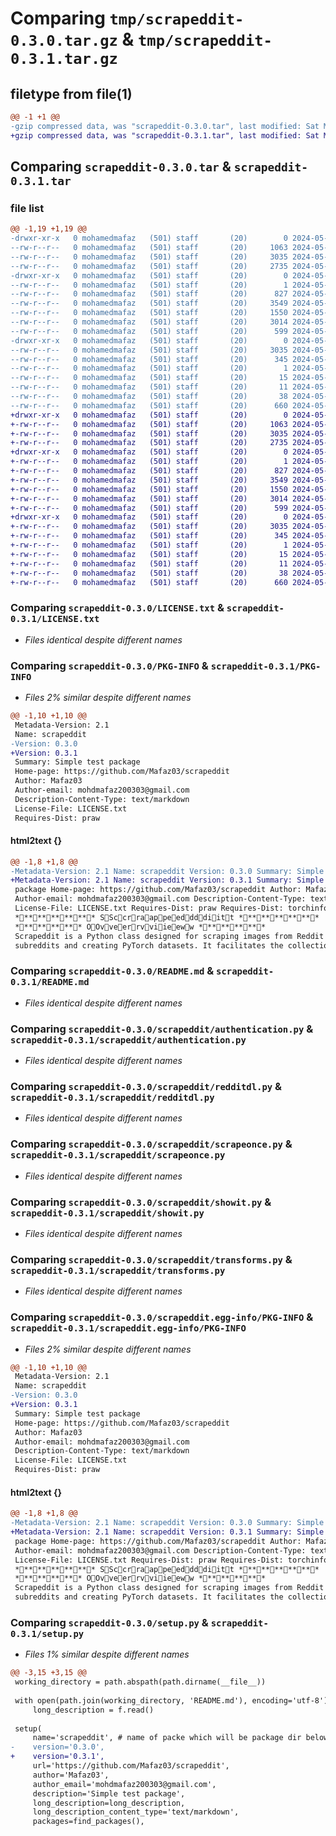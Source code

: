 # Comparing `tmp/scrapeddit-0.3.0.tar.gz` & `tmp/scrapeddit-0.3.1.tar.gz`

## filetype from file(1)

```diff
@@ -1 +1 @@
-gzip compressed data, was "scrapeddit-0.3.0.tar", last modified: Sat May 11 13:12:28 2024, max compression
+gzip compressed data, was "scrapeddit-0.3.1.tar", last modified: Sat May 11 13:31:55 2024, max compression
```

## Comparing `scrapeddit-0.3.0.tar` & `scrapeddit-0.3.1.tar`

### file list

```diff
@@ -1,19 +1,19 @@
-drwxr-xr-x   0 mohamedmafaz   (501) staff       (20)        0 2024-05-11 13:12:28.995592 scrapeddit-0.3.0/
--rw-r--r--   0 mohamedmafaz   (501) staff       (20)     1063 2024-05-11 09:03:02.000000 scrapeddit-0.3.0/LICENSE.txt
--rw-r--r--   0 mohamedmafaz   (501) staff       (20)     3035 2024-05-11 13:12:28.995278 scrapeddit-0.3.0/PKG-INFO
--rw-r--r--   0 mohamedmafaz   (501) staff       (20)     2735 2024-05-11 09:30:19.000000 scrapeddit-0.3.0/README.md
-drwxr-xr-x   0 mohamedmafaz   (501) staff       (20)        0 2024-05-11 13:12:28.993541 scrapeddit-0.3.0/scrapeddit/
--rw-r--r--   0 mohamedmafaz   (501) staff       (20)        1 2024-05-11 10:24:22.000000 scrapeddit-0.3.0/scrapeddit/__init__.py
--rw-r--r--   0 mohamedmafaz   (501) staff       (20)      827 2024-05-11 12:48:27.000000 scrapeddit-0.3.0/scrapeddit/authentication.py
--rw-r--r--   0 mohamedmafaz   (501) staff       (20)     3549 2024-05-11 13:08:02.000000 scrapeddit-0.3.0/scrapeddit/redditdl.py
--rw-r--r--   0 mohamedmafaz   (501) staff       (20)     1550 2024-05-11 12:41:22.000000 scrapeddit-0.3.0/scrapeddit/scrapeonce.py
--rw-r--r--   0 mohamedmafaz   (501) staff       (20)     3014 2024-05-11 13:11:08.000000 scrapeddit-0.3.0/scrapeddit/showit.py
--rw-r--r--   0 mohamedmafaz   (501) staff       (20)      599 2024-05-11 12:59:46.000000 scrapeddit-0.3.0/scrapeddit/transforms.py
-drwxr-xr-x   0 mohamedmafaz   (501) staff       (20)        0 2024-05-11 13:12:28.994943 scrapeddit-0.3.0/scrapeddit.egg-info/
--rw-r--r--   0 mohamedmafaz   (501) staff       (20)     3035 2024-05-11 13:12:28.000000 scrapeddit-0.3.0/scrapeddit.egg-info/PKG-INFO
--rw-r--r--   0 mohamedmafaz   (501) staff       (20)      345 2024-05-11 13:12:28.000000 scrapeddit-0.3.0/scrapeddit.egg-info/SOURCES.txt
--rw-r--r--   0 mohamedmafaz   (501) staff       (20)        1 2024-05-11 13:12:28.000000 scrapeddit-0.3.0/scrapeddit.egg-info/dependency_links.txt
--rw-r--r--   0 mohamedmafaz   (501) staff       (20)       15 2024-05-11 13:12:28.000000 scrapeddit-0.3.0/scrapeddit.egg-info/requires.txt
--rw-r--r--   0 mohamedmafaz   (501) staff       (20)       11 2024-05-11 13:12:28.000000 scrapeddit-0.3.0/scrapeddit.egg-info/top_level.txt
--rw-r--r--   0 mohamedmafaz   (501) staff       (20)       38 2024-05-11 13:12:28.995669 scrapeddit-0.3.0/setup.cfg
--rw-r--r--   0 mohamedmafaz   (501) staff       (20)      660 2024-05-11 13:12:26.000000 scrapeddit-0.3.0/setup.py
+drwxr-xr-x   0 mohamedmafaz   (501) staff       (20)        0 2024-05-11 13:31:55.451481 scrapeddit-0.3.1/
+-rw-r--r--   0 mohamedmafaz   (501) staff       (20)     1063 2024-05-11 09:03:02.000000 scrapeddit-0.3.1/LICENSE.txt
+-rw-r--r--   0 mohamedmafaz   (501) staff       (20)     3035 2024-05-11 13:31:55.451164 scrapeddit-0.3.1/PKG-INFO
+-rw-r--r--   0 mohamedmafaz   (501) staff       (20)     2735 2024-05-11 09:30:19.000000 scrapeddit-0.3.1/README.md
+drwxr-xr-x   0 mohamedmafaz   (501) staff       (20)        0 2024-05-11 13:31:55.449491 scrapeddit-0.3.1/scrapeddit/
+-rw-r--r--   0 mohamedmafaz   (501) staff       (20)        1 2024-05-11 10:24:22.000000 scrapeddit-0.3.1/scrapeddit/__init__.py
+-rw-r--r--   0 mohamedmafaz   (501) staff       (20)      827 2024-05-11 12:48:27.000000 scrapeddit-0.3.1/scrapeddit/authentication.py
+-rw-r--r--   0 mohamedmafaz   (501) staff       (20)     3549 2024-05-11 13:08:02.000000 scrapeddit-0.3.1/scrapeddit/redditdl.py
+-rw-r--r--   0 mohamedmafaz   (501) staff       (20)     1550 2024-05-11 12:41:22.000000 scrapeddit-0.3.1/scrapeddit/scrapeonce.py
+-rw-r--r--   0 mohamedmafaz   (501) staff       (20)     3014 2024-05-11 13:11:08.000000 scrapeddit-0.3.1/scrapeddit/showit.py
+-rw-r--r--   0 mohamedmafaz   (501) staff       (20)      599 2024-05-11 12:59:46.000000 scrapeddit-0.3.1/scrapeddit/transforms.py
+drwxr-xr-x   0 mohamedmafaz   (501) staff       (20)        0 2024-05-11 13:31:55.450775 scrapeddit-0.3.1/scrapeddit.egg-info/
+-rw-r--r--   0 mohamedmafaz   (501) staff       (20)     3035 2024-05-11 13:31:55.000000 scrapeddit-0.3.1/scrapeddit.egg-info/PKG-INFO
+-rw-r--r--   0 mohamedmafaz   (501) staff       (20)      345 2024-05-11 13:31:55.000000 scrapeddit-0.3.1/scrapeddit.egg-info/SOURCES.txt
+-rw-r--r--   0 mohamedmafaz   (501) staff       (20)        1 2024-05-11 13:31:55.000000 scrapeddit-0.3.1/scrapeddit.egg-info/dependency_links.txt
+-rw-r--r--   0 mohamedmafaz   (501) staff       (20)       15 2024-05-11 13:31:55.000000 scrapeddit-0.3.1/scrapeddit.egg-info/requires.txt
+-rw-r--r--   0 mohamedmafaz   (501) staff       (20)       11 2024-05-11 13:31:55.000000 scrapeddit-0.3.1/scrapeddit.egg-info/top_level.txt
+-rw-r--r--   0 mohamedmafaz   (501) staff       (20)       38 2024-05-11 13:31:55.451560 scrapeddit-0.3.1/setup.cfg
+-rw-r--r--   0 mohamedmafaz   (501) staff       (20)      660 2024-05-11 13:31:51.000000 scrapeddit-0.3.1/setup.py
```

### Comparing `scrapeddit-0.3.0/LICENSE.txt` & `scrapeddit-0.3.1/LICENSE.txt`

 * *Files identical despite different names*

### Comparing `scrapeddit-0.3.0/PKG-INFO` & `scrapeddit-0.3.1/PKG-INFO`

 * *Files 2% similar despite different names*

```diff
@@ -1,10 +1,10 @@
 Metadata-Version: 2.1
 Name: scrapeddit
-Version: 0.3.0
+Version: 0.3.1
 Summary: Simple test package
 Home-page: https://github.com/Mafaz03/scrapeddit
 Author: Mafaz03
 Author-email: mohdmafaz200303@gmail.com
 Description-Content-Type: text/markdown
 License-File: LICENSE.txt
 Requires-Dist: praw
```

#### html2text {}

```diff
@@ -1,8 +1,8 @@
-Metadata-Version: 2.1 Name: scrapeddit Version: 0.3.0 Summary: Simple test
+Metadata-Version: 2.1 Name: scrapeddit Version: 0.3.1 Summary: Simple test
 package Home-page: https://github.com/Mafaz03/scrapeddit Author: Mafaz03
 Author-email: mohdmafaz200303@gmail.com Description-Content-Type: text/markdown
 License-File: LICENSE.txt Requires-Dist: praw Requires-Dist: torchinfo
 ************ SSccrraappeeddddiitt ************
 ********** OOvveerrvviieeww **********
 Scrapeddit is a Python class designed for scraping images from Reddit
 subreddits and creating PyTorch datasets. It facilitates the collection of
```

### Comparing `scrapeddit-0.3.0/README.md` & `scrapeddit-0.3.1/README.md`

 * *Files identical despite different names*

### Comparing `scrapeddit-0.3.0/scrapeddit/authentication.py` & `scrapeddit-0.3.1/scrapeddit/authentication.py`

 * *Files identical despite different names*

### Comparing `scrapeddit-0.3.0/scrapeddit/redditdl.py` & `scrapeddit-0.3.1/scrapeddit/redditdl.py`

 * *Files identical despite different names*

### Comparing `scrapeddit-0.3.0/scrapeddit/scrapeonce.py` & `scrapeddit-0.3.1/scrapeddit/scrapeonce.py`

 * *Files identical despite different names*

### Comparing `scrapeddit-0.3.0/scrapeddit/showit.py` & `scrapeddit-0.3.1/scrapeddit/showit.py`

 * *Files identical despite different names*

### Comparing `scrapeddit-0.3.0/scrapeddit/transforms.py` & `scrapeddit-0.3.1/scrapeddit/transforms.py`

 * *Files identical despite different names*

### Comparing `scrapeddit-0.3.0/scrapeddit.egg-info/PKG-INFO` & `scrapeddit-0.3.1/scrapeddit.egg-info/PKG-INFO`

 * *Files 2% similar despite different names*

```diff
@@ -1,10 +1,10 @@
 Metadata-Version: 2.1
 Name: scrapeddit
-Version: 0.3.0
+Version: 0.3.1
 Summary: Simple test package
 Home-page: https://github.com/Mafaz03/scrapeddit
 Author: Mafaz03
 Author-email: mohdmafaz200303@gmail.com
 Description-Content-Type: text/markdown
 License-File: LICENSE.txt
 Requires-Dist: praw
```

#### html2text {}

```diff
@@ -1,8 +1,8 @@
-Metadata-Version: 2.1 Name: scrapeddit Version: 0.3.0 Summary: Simple test
+Metadata-Version: 2.1 Name: scrapeddit Version: 0.3.1 Summary: Simple test
 package Home-page: https://github.com/Mafaz03/scrapeddit Author: Mafaz03
 Author-email: mohdmafaz200303@gmail.com Description-Content-Type: text/markdown
 License-File: LICENSE.txt Requires-Dist: praw Requires-Dist: torchinfo
 ************ SSccrraappeeddddiitt ************
 ********** OOvveerrvviieeww **********
 Scrapeddit is a Python class designed for scraping images from Reddit
 subreddits and creating PyTorch datasets. It facilitates the collection of
```

### Comparing `scrapeddit-0.3.0/setup.py` & `scrapeddit-0.3.1/setup.py`

 * *Files 1% similar despite different names*

```diff
@@ -3,15 +3,15 @@
 working_directory = path.abspath(path.dirname(__file__))
 
 with open(path.join(working_directory, 'README.md'), encoding='utf-8') as f:
     long_description = f.read()
 
 setup(
     name='scrapeddit', # name of packe which will be package dir below project
-    version='0.3.0',
+    version='0.3.1',
     url='https://github.com/Mafaz03/scrapeddit',
     author='Mafaz03',
     author_email='mohdmafaz200303@gmail.com',
     description='Simple test package',
     long_description=long_description,
     long_description_content_type='text/markdown',
     packages=find_packages(),
```

